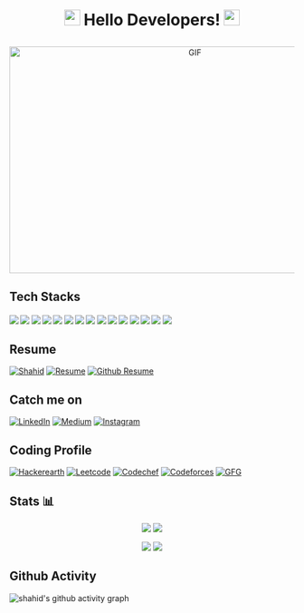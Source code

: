 <h1 align="center">
  <img src="https://media.giphy.com/media/hvRJCLFzcasrR4ia7z/giphy.gif" width="28">
  Hello Developers!
  <img src="https://media.giphy.com/media/hvRJCLFzcasrR4ia7z/giphy.gif" width="28">
</h1>
<h2 align="center"></h2>

<p align="center">
  <img alt="GIF" src="https://github.com/abhisheknaiidu/abhisheknaiidu/blob/master/code.gif?raw=true" width="640" height="400" />
</p>

<!-- #### 
-  I’m currently practicing data structures and algorithms regularly.
-  I'm full stack web devloper, mainly used MERN stack to build awesome websites.
-  Tech , I use NodeJs,ReactJs,Express,Mongodb,EJS
-  I'm also interested in blockchain and machine learning. -->

## Tech Stacks
#### ![](https://img.shields.io/badge/ReactJs-blue) ![](https://img.shields.io/badge/NodeJs-red) ![](https://img.shields.io/badge/Express-purple)  ![](https://img.shields.io/badge/MySQL-blue) ![](https://img.shields.io/badge/MongoDB-purple) ![](https://img.shields.io/badge/EJS-blue) ![](https://img.shields.io/badge/Heroku-red) ![](https://img.shields.io/badge/firebase-blue) ![](https://img.shields.io/badge/Bootstrap-red)  ![](https://img.shields.io/badge/Sass-blue) ![](https://img.shields.io/badge/Javascript-purple) ![](https://img.shields.io/badge/Html-blue) ![](https://img.shields.io/badge/Css-red) ![](https://img.shields.io/badge/C-blue) ![](https://img.shields.io/badge/C++-blue) 

## Resume
<a href="https://shahid92.netlify.app/" target="_blank"><img src="https://img.shields.io/badge/Website-purple?style=for-the-badge&logo=appveyor" alt="Shahid" /></a>
<a href="https://drive.google.com/file/d/1YWtOeIpI7mkmsb2nadLMe5AL-dNj9VHX/view" target="_blank"><img alt="Resume" src="https://img.shields.io/badge/Resume-blue?style=flat&logo=files"></a>
<a href="https://resume.github.io/?shahidsiddiqui786" target="_blank"><img alt="Github Resume" src="https://img.shields.io/badge/Github-Resume-blue?style=flat&logo=files"></a> 

## Catch me on
<a href="https://www.linkedin.com/in/shahid-a49397194/" target="_blank"><img alt="LinkedIn" src="https://img.shields.io/badge/LinkedIn-shahid-blue?style=flat&logo=linkedin"></a> 
<a href="https://www.facebook.com/profile.php?id=100015340308964" target="_blank"><img alt="Medium" src="https://img.shields.io/badge/facebook-shahid-blue?style=flat&logo=facebook"></a> 
<a href="https://auth.geeksforgeeks.org/user/shahid92/practice/" target="_blank" ><img alt="Instagram" src="https://img.shields.io/badge/Instagram-shahid-blue?style=flat&logo=instagram"></a>

## Coding Profile
<a href="https://www.hackerearth.com/@shahid_siddiqui92" target="_blank"><img alt="Hackerearth" src="https://img.shields.io/badge/Hackerearth-shahid_siddiqui92-blue?style=flat&logo=hackerearth"></a> 
<a href="https://leetcode.com/shahid_92/" target="_blank"><img alt="Leetcode" src="https://img.shields.io/badge/Leetcode-shahid_92-blue?style=flat&logo=leetcode"></a> 
<a href="https://www.codechef.com/users/shahid_92" target="_blank" ><img alt="Codechef" src="https://img.shields.io/badge/Codechef-shahid_92-blue?style=flat&logo=codechef"></a>
<a href="https://codeforces.com/profile/shahid_92" target="_blank"><img alt="Codeforces" src="https://img.shields.io/badge/CodeForces-shahid_92-blue?style=flat&logo=codeforces"></a> 
<a href="https://auth.geeksforgeeks.org/user/shahid92/practice/" target="_blank" ><img alt="GFG" src="https://img.shields.io/badge/GeekForGeeks-shahid_92-blue?style=flat&logo=gfg"></a>

## Stats 📊

<p align = "center">
  <img src = "https://github-readme-stats.vercel.app/api?username=shahidsiddiqui786&hide_border=true&show_icons=true&include_all_commits=true&count_private=true&theme=tokyonight&line_height=27">
  <img src = "https://github-readme-stats.vercel.app/api/top-langs/?username=shahidsiddiqui786&hide=PHP,html,c&theme=tokyonight&hide_border=true&line_height=27">
</p>
<p align= "center">
    <img src = "https://github-readme-streak-stats.herokuapp.com?user=shahidsiddiqui786&theme=tokyonight&hide_border=true&include_all_commits=true&line_height=27">
    <img src = "https://leetcode.card.workers.dev/shahid_92?theme=dark&font=milonga">
</p>

<!-- <p align="center" style="margin-bottom: 10px;">
    <img src="https://github-profile-trophy.vercel.app?username=shahidsiddiqui786&column=7&theme=onedark&hide_border=true&include_all_commits=true&line_height=27"/>
</p> -->






  

  


<!-- <h3 align="left">Languages and Tools:</h3>
<p align="left"> 
 <a href="https://getbootstrap.com" target="_blank"> <img src="https://raw.githubusercontent.com/devicons/devicon/master/icons/bootstrap/bootstrap-plain-wordmark.svg" alt="bootstrap" width="40" height="40"/> </a> 
 <a href="https://www.cprogramming.com/" target="_blank"> <img src="https://raw.githubusercontent.com/devicons/devicon/master/icons/c/c-original.svg" alt="c" width="40" height="40"/> </a> 
<a href="https://www.w3schools.com/cpp/" target="_blank"> <img src="https://raw.githubusercontent.com/devicons/devicon/master/icons/cplusplus/cplusplus-original.svg" alt="cplusplus" width="40" height="40"/> </a> 
 <a href="https://www.w3schools.com/css/" target="_blank"> <img src="https://raw.githubusercontent.com/devicons/devicon/master/icons/css3/css3-original-wordmark.svg" alt="css3" width="40" height="40"/> </a> 
  <img src="https://github.com/devicons/devicon/blob/master/icons/react/react-original.svg" alt="react" width="50" height="50" />  
 <a href="https://git-scm.com/" target="_blank"> <img src="https://www.vectorlogo.zone/logos/git-scm/git-scm-icon.svg" alt="git" width="40" height="40"/> </a> 
 <a href="https://www.w3.org/html/" target="_blank"> <img src="https://raw.githubusercontent.com/devicons/devicon/master/icons/html5/html5-original-wordmark.svg" alt="html5" width="40" height="40"/> </a>
 <a href="https://developer.mozilla.org/en-US/docs/Web/JavaScript" target="_blank"> <img src="https://raw.githubusercontent.com/devicons/devicon/master/icons/javascript/javascript-original.svg" alt="javascript" width="40" height="40"/> </a> 
 <a href="https://www.mysql.com/" target="_blank"> <img src="https://raw.githubusercontent.com/devicons/devicon/master/icons/mysql/mysql-original-wordmark.svg" alt="mysql" width="40" height="40"/> </a> 
 <a href="https://www.python.org" target="_blank"> <img src="https://raw.githubusercontent.com/devicons/devicon/master/icons/python/python-original.svg" alt="python" width="40" height="40"/> </a> 
 <a href="https://sass-lang.com" target="_blank"> <img src="https://raw.githubusercontent.com/devicons/devicon/master/icons/sass/sass-original.svg" alt="sass" width="40" height="40"/> </a> </p>


# Stats 📊

## GitHub Stats

<p>&nbsp;<img align="center" src="https://github-readme-stats.vercel.app/api?username=shahidsiddiqui786&theme=cobalt&show_icons=true&count_private=true&include_all_commits=true&hide=stars" alt="shahid github stats" /></p>

## GitHub Streak

<p><img align="center" src="http://github-readme-streak-stats.herokuapp.com?user=shahidsiddiqui786&theme=cobalt&date_format=j%20M%5B%20Y%5D" alt="shahid github stats" /></p>

## Top Languages

![Top Languages](https://github-readme-stats.vercel.app/api/top-langs/?username=shahidsiddiqui786&langs_count=8&theme=cobalt&layout=compact)

## Leetcode Stats

![LeetCode Stats](https://leetcode.card.workers.dev/shahid_92?theme=dark) -->

## Github Activity

![shahid's github activity graph](https://activity-graph.herokuapp.com/graph?username=shahidsiddiqui786&theme=react-dark)

